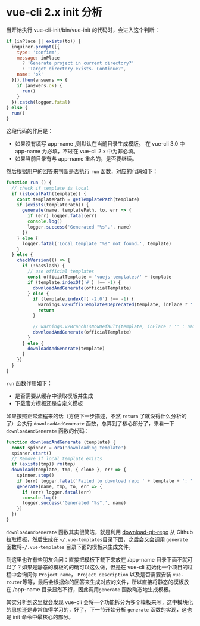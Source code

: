 # vue-cli 2.x init 分析

当开始执行 vue-cli-init/bin/vue-init 的代码时，会进入这个判断：

``` javascript
if (inPlace || exists(to)) {
  inquirer.prompt([{
    type: 'confirm',
    message: inPlace
      ? 'Generate project in current directory?'
      : 'Target directory exists. Continue?',
    name: 'ok'
  }]).then(answers => {
    if (answers.ok) {
      run()
    }
  }).catch(logger.fatal)
} else {
  run()
}
```
这段代码的作用是：
* 如果没有填写 app-name ,则默认在当前目录生成模版。 在 vue-cli 3.0 中 app-name 为必填，不过在 vue-cli 2.x 中为非必填。
* 如果当前目录有与 app-name 重名的，是否要继续。

然后根据用户的回答来判断是否执行 `run` 函数，对应的代码如下：

``` javascript
function run () {
  // check if template is local
  if (isLocalPath(template)) {
    const templatePath = getTemplatePath(template)
    if (exists(templatePath)) {
      generate(name, templatePath, to, err => {
        if (err) logger.fatal(err)
        console.log()
        logger.success('Generated "%s".', name)
      })
    } else {
      logger.fatal('Local template "%s" not found.', template)
    }
  } else {
    checkVersion(() => {
      if (!hasSlash) {
        // use official templates
        const officialTemplate = 'vuejs-templates/' + template
        if (template.indexOf('#') !== -1) {
          downloadAndGenerate(officialTemplate)
        } else {
          if (template.indexOf('-2.0') !== -1) {
            warnings.v2SuffixTemplatesDeprecated(template, inPlace ? '' : name)
            return
          }

          // warnings.v2BranchIsNowDefault(template, inPlace ? '' : name)
          downloadAndGenerate(officialTemplate)
        }
      } else {
        downloadAndGenerate(template)
      }
    })
  }
}
```

`run` 函数作用如下：
* 是否需要从缓存中读取模版并生成
* 下载官方模板还是自定义模板

如果按照正常流程来的话（方便下一步描述，不然 `return` 了就没得什么分析的了）会执行 `downloadAndGenerate` 函数，总算到了核心部分了，来看一下 `downloadAndGenerate` 函数的代码：

``` javascript
function downloadAndGenerate (template) {
  const spinner = ora('downloading template')
  spinner.start()
  // Remove if local template exists
  if (exists(tmp)) rm(tmp)
  download(template, tmp, { clone }, err => {
    spinner.stop()
    if (err) logger.fatal('Failed to download repo ' + template + ': ' + err.message.trim())
    generate(name, tmp, to, err => {
      if (err) logger.fatal(err)
      console.log()
      logger.success('Generated "%s".', name)
    })
  })
}
```

`downloadAndGenerate` 函数其实很简洁，就是利用 [download-git-repo](https://github.com/flipxfx/download-git-repo) 从 Github 拉取模板，然后生成在 `~/.vue-templates`目录下面，之后会又会调用 `generate` 函数将`~/.vue-templates` 目录下面的模板来生成文件。

到这里也许有些朋友会问：直接把模板下载下来放在 /app-name 目录下面不就可以了？如果是静态的模板的的确可以这么做，但是在 vue-cli 初始化一个项目的过程中会询问你 `Project name`， `Project description` 以及是否需要安装 `vue-router`等等，最后会根据你的回答来生成对应的文件，所以直接将静态的模板放在 /app-name 目录显然不行，因此调用`generate` 函数动态地生成模板。

其实分析到这里就会发现 vue-cli 会将一个功能拆分为多个模板来写，这中模块化的思想还是非常值得学习的，好了，下一节开始分析 `generate` 函数的实现，这也是 init 命令中最核心的部分。